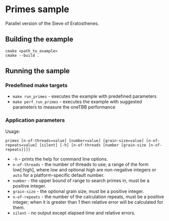 # Primes sample
Parallel version of the Sieve of Eratosthenes.

## Building the example
```
cmake <path_to_example>
cmake --build .
```

## Running the sample
### Predefined make targets
* `make run_primes` - executes the example with predefined parameters
* `make perf_run_primes` - executes the example with suggested parameters to measure the oneTBB performance

### Application parameters
Usage:
```
primes [n-of-threads=value] [number=value] [grain-size=value] [n-of-repeats=value] [silent] [-h] [n-of-threads [number [grain-size [n-of-repeats]]]]
```
* `-h` - prints the help for command line options.
* `n-of-threads` - the number of threads to use; a range of the form low\[:high\], where low and optional high are non-negative integers or `auto` for a platform-specific default number.
* `number` - the upper bound of range to search primes in, must be a positive integer.
* `grain-size` - the optional grain size, must be a positive integer.
* `n-of-repeats` - the number of the calculation repeats, must be a positive integer; when it is greater than 1 then relative error will be calculated for them.
* `silent` - no output except elapsed time and relative errors.
